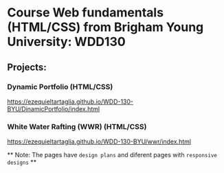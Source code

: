 # Course Web fundamentals (HTML/CSS) from Brigham Young University: WDD130

## Projects:

### Dynamic Portfolio (HTML/CSS)

https://ezequieltartaglia.github.io/WDD-130-BYU/DinamicPortfolio/index.html

### White Water Rafting (WWR) (HTML/CSS)

https://ezequieltartaglia.github.io/WDD-130-BYU/wwr/index.html

** Note: The pages have `design plans` and diferent pages with `responsive designs` **
